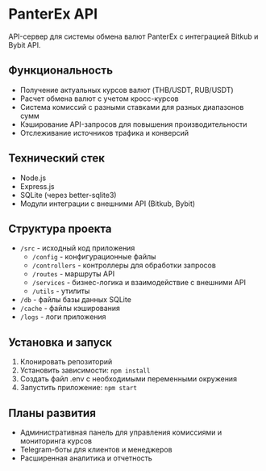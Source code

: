 # PanterEx API

API-сервер для системы обмена валют PanterEx с интеграцией Bitkub и Bybit API.

## Функциональность

- Получение актуальных курсов валют (THB/USDT, RUB/USDT)
- Расчет обмена валют с учетом кросс-курсов
- Система комиссий с разными ставками для разных диапазонов сумм
- Кэширование API-запросов для повышения производительности
- Отслеживание источников трафика и конверсий

## Технический стек

- Node.js
- Express.js
- SQLite (через better-sqlite3)
- Модули интеграции с внешними API (Bitkub, Bybit)

## Структура проекта

- `/src` - исходный код приложения
  - `/config` - конфигурационные файлы
  - `/controllers` - контроллеры для обработки запросов
  - `/routes` - маршруты API
  - `/services` - бизнес-логика и взаимодействие с внешними API
  - `/utils` - утилиты
- `/db` - файлы базы данных SQLite
- `/cache` - файлы кэширования
- `/logs` - логи приложения

## Установка и запуск

1. Клонировать репозиторий
2. Установить зависимости: `npm install`
3. Создать файл .env с необходимыми переменными окружения
4. Запустить приложение: `npm start`

## Планы развития

- Административная панель для управления комиссиями и мониторинга курсов
- Telegram-боты для клиентов и менеджеров
- Расширенная аналитика и отчетность
